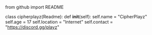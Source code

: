 from github import README

class cipherplayz(Readme):
    def __init__(self):
      self.name = "CipherPlayz"
      self.age = 17
      self.location = "Internet"
      self.contact = "https://discord.gg/playz"
      
